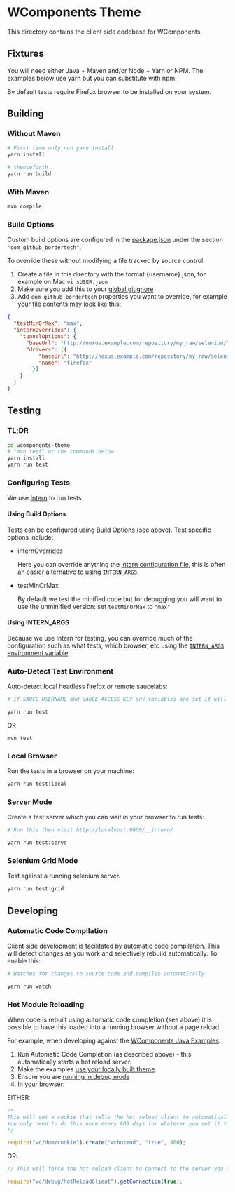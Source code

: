 # WComponents Theme

This directory contains the client side codebase for WComponents.

## Fixtures

You will need either Java + Maven and/or Node + Yarn or NPM.
The examples below use yarn but you can substitute with npm.

By default tests require Firefox browser to be installed on your system.

## Building

### Without Maven

```bash
# First time only run yarn install
yarn install

# thenceforth
yarn run build

```

### With Maven

```bash
mvn compile
```

### Build Options

Custom build options are configured in the [package.json](package.json) under the section `"com_github_bordertech"`.

To override these without modifying a file tracked by source control:

1. Create a file in this directory with the format {username}.json, for example on Mac `vi $USER.json`
1. Make sure you add this to your [global gitignore](https://help.github.com/en/articles/ignoring-files#create-a-global-gitignore)
1. Add `com_github_bordertech` properties you want to override, for example your file contents may look like this:

```json
{
  "testMinOrMax": "max",
  "internOverrides": {
    "tunnelOptions": {
      "baseUrl": "http://nexus.example.com/repository/my_raw/selenium/",
      "drivers": [{
          "baseUrl": "http://nexus.example.com/repository/my_raw/selenium/driver/gecko/",
          "name": "firefox"
        }]
    }
  }
}
```

## Testing

### TL;DR

```bash
cd wcomponents-theme
# "mvn test" or the commands below
yarn install
yarn run test
```

### Configuring Tests

We use [Intern](https://theintern.io/docs.html#Intern/4/) to run tests.

#### Using Build Options
Tests can be configured using  [Build Options](#build-options) (see above). Test specific options include:

* internOverrides

  Here you can override anything the [intern configuration file](https://github.com/theintern/intern/blob/master/docs/configuration.md#properties), this is often an easier alternative to using `INTERN_ARGS`.

* testMinOrMax

  By default we test the minified code but for debugging you will want to use the unminified version: set `testMinOrMax` to `"max"`

#### Using INTERN_ARGS
Because we use Intern for testing, you can override much of the configuration such as what tests, which browser, etc using the [`INTERN_ARGS` environment variable](https://theintern.io/docs.html#Intern/4/docs/docs%2Fconfiguration.md/environment-variable).

### Auto-Detect Test Environment

Auto-detect local headless firefox or remote saucelabs:

```bash
# If SAUCE_USERNAME and SAUCE_ACCESS_KEY env variables are set it will tunnel to saucelabs.

yarn run test
```

OR

`mvn test`

### Local Browser

Run the tests in a browser on your machine:

```bash
yarn run test:local
```

### Server Mode

Create a test server which you can visit in your browser to run tests:

```bash
# Run this then visit http://localhost:9000/__intern/

yarn run test:serve
```

### Selenium Grid Mode

Test against a running selenium server.

```bash
yarn run test:grid
```

## Developing

### Automatic Code Compilation

Client side development is facilitated by automatic code compilation. This will detect changes as you work and selectively rebuild automatically. To enable this:

```bash
# Watches for changes to source code and compiles automatically

yarn run watch
```

### Hot Module Reloading

When code is rebuilt using automatic code completion (see above) it is possible to have this loaded into a running browser without a page reload.

For example, when developing against the [WComponents Java Examples](https://github.com/BorderTech/wcomponents/wiki/Debugging-a-theme#debugging-using-the-wcomponents-java-examples).

1. Run Automatic Code Completion (as described above) - this automatically starts a hot reload server.
1. Make the examples [use your locally built theme](https://github.com/BorderTech/wcomponents/wiki/Debugging-a-theme#using-a-locally-built-theme-with-the-wcomponent-examples).
1. Ensure you are [running in debug mode](https://github.com/BorderTech/wcomponents/wiki/Debugging-a-theme)
1. In your browser:

EITHER:

```javascript
/*
This will set a cookie that tells the hot reload client to automatically connect when the page loads.
You only need to do this once every 800 days (or whatever you set it to).
*/

require("wc/dom/cookie").create("wchotmod", "true", 800);
```

OR:

 ```javascript
 // This will force the hot reload client to connect to the server you are running

 require("wc/debug/hotReloadClient").getConnection(true);
 ```
